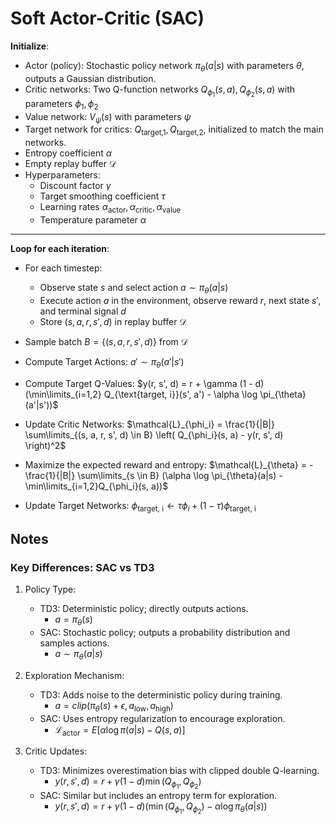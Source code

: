 # Soft Actor-Critic (SAC)

**Initialize**:
- Actor (policy): Stochastic policy network $\pi_{\theta}(a|s)$ with parameters $\theta$, outputs a Gaussian distribution.
- Critic networks: Two Q-function networks  $Q_{\phi_1}(s, a), Q_{\phi_2}(s, a)$ with parameters $\phi_1, \phi_2$
- Value network: $V_{\psi}(s)$ with parameters $\psi$
- Target network for critics: $Q_{\text{target,1}}, Q_{\text{target,2}}$, initialized to match the main networks.
- Entropy coefficient $\alpha$
- Empty replay buffer $\mathcal{D}$
- Hyperparameters:
    - Discount factor $\gamma$
    - Target smoothing coefficient $\tau$
    - Learning rates $\alpha_{\text{actor}}, \alpha_{\text{critic}}, \alpha_{\text{value}}$
    - Temperature parameter $\alpha$
---

**Loop for each iteration**:

- For each timestep:
    - Observe state $s$ and select action $a \sim \pi_{\theta}(a|s)$
    - Execute action $a$ in the environment, observe reward $r$, next state $s'$, and terminal signal $d$
    - Store $(s, a, r, s', d)$ in replay buffer $\mathcal{D}$

- Sample batch $B = \{(s, a, r, s', d)\}$ from $\mathcal{D}$
- Compute Target Actions: $a' \sim \pi_{\theta}(a'|s')$
- Compute Target Q-Values: $y(r, s', d) = r + \gamma (1 - d) (\min\limits_{i=1,2} Q_{\text{target, i}}(s', a') - \alpha \log \pi_{\theta}(a'|s'))$
- Update Critic Networks: $\mathcal{L}_{\phi_i} = \frac{1}{|B|} \sum\limits_{(s, a, r, s', d) \in B} \left( Q_{\phi_i}(s, a) - y(r, s', d) \right)^2$
- Maximize the expected reward and entropy: $\mathcal{L}_{\theta} = -\frac{1}{|B|} \sum\limits_{s \in B} (\alpha \log \pi_{\theta}(a|s) - \min\limits_{i=1,2}Q_{\phi_i}(s, a))$
- Update Target Networks: $\phi_{\text{target, i}} \gets \tau \phi_i + (1 - \tau) \phi_{\text{target, i}}$ 


## Notes

### Key Differences: SAC vs TD3
1. Policy Type:
    - TD3: Deterministic policy; directly outputs actions.
        - $a = \pi_{\theta}(s)$
    - SAC: Stochastic policy; outputs a probability distribution and samples actions. 
        - $a \sim \pi_{\theta}(a|s)$

2. Exploration Mechanism:
    - TD3: Adds noise to the deterministic policy during training.
        - $a = clip(\pi_{\theta}(s) + \epsilon, a_{\text{low}}, a_{\text{high}})$
    - SAC: Uses entropy regularization to encourage exploration.
        - $\mathcal{L}_{\text{actor}} = E[\alpha \log \pi(a|s) - Q(s, a)]$

3. Critic Updates:
    - TD3: Minimizes overestimation bias with clipped double Q-learning.
        - $y(r, s', d) = r + \gamma (1 - d) \min (Q_{\phi_1}, Q_{\phi_2})$
    - SAC: Similar but includes an entropy term for exploration.
        - $y(r, s', d) = r + \gamma (1 - d)(\min (Q_{\phi_1}, Q_{\phi_2}) - \alpha \log \pi_{\theta}(a|s))$
        
